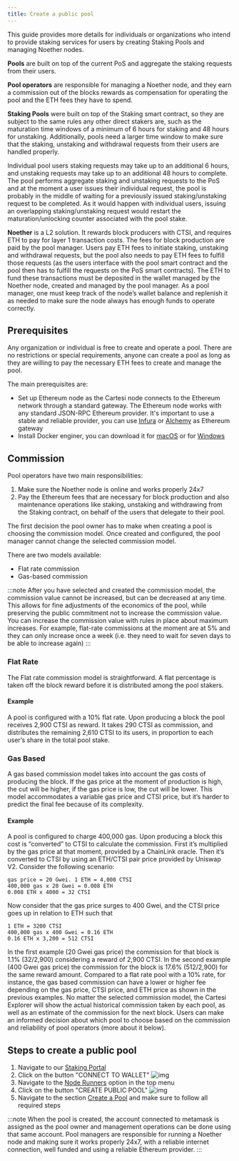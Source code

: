```yaml
---
title: Create a public pool
---
```


This guide provides more details for individuals or organizations who intend to provide staking services for users by creating Staking Pools and managing Noether nodes.

**Pools** are built on top of the current PoS and aggregate the staking requests from their users.

**Pool operators** are responsible for managing a Noether node, and they earn a commission out of the blocks rewards as compensation for operating the pool and the ETH fees they have to spend.

**Staking Pools** were built on top of the Staking smart contract, so they are subject to the same rules any other direct stakers are, such as the maturation time windows of a minimum of 6 hours for staking and 48 hours for unstaking. Additionally, pools need a larger time window to make sure that the staking, unstaking and withdrawal requests from their users are handled properly.

Individual pool users staking requests may take up to an additional 6 hours, and unstaking requests may take up to an additional 48 hours to complete. The pool performs aggregate staking and unstaking requests to the PoS and at the moment a user issues their individual request, the pool is probably in the middle of waiting for a previously issued staking/unstaking request to be completed. As it would happen with individual users, issuing an overlapping staking/unstaking request would restart the maturation/unlocking counter associated with the pool stake.

**Noether** is a L2 solution. It rewards block producers with CTSI, and requires ETH to pay for layer 1 transaction costs. The fees for block production are paid by the pool manager. Users pay ETH fees to initiate staking, unstaking and withdrawal requests, but the pool also needs to pay ETH fees to fulfill those requests (as the users interface with the pool smart contract and the pool then has to fulfill the requests on the PoS smart contracts).
The ETH to fund these transactions must be deposited in the wallet managed by the Noether node, created and managed by the pool manager. As a pool manager, one must keep track of the node’s wallet balance and replenish it as needed to make sure the node always has enough funds to operate correctly.

## Prerequisites

Any organization or individual is free to create and operate a pool. There are no restrictions or special requirements, anyone can create a pool as long as they are willing to pay the necessary ETH fees to create and manage the pool.

The main prerequisites are:

- Set up Ethereum node as the Cartesi node connects to the Ethereum network through a standard gateway. The Ethereum node works with any standard JSON-RPC Ethereum provider. It's important to use a stable and reliable provider, you can use [Infura](https://infura.io/) or [Alchemy](https://www.alchemy.com/) as Ethereum gateway
- Install Docker enginer, you can download it for [macOS](https://docs.docker.com/desktop/mac/install/) or for [Windows](https://docs.docker.com/desktop/windows/install/)

## Commission

Pool operators have two main responsibilities:

1. Make sure the Noether node is online and works properly 24x7
2. Pay the Ethereum fees that are necessary for block production and also maintenance operations like staking, unstaking and withdrawing from the Staking contract, on behalf of the users that delegate to their pool.

The first decision the pool owner has to make when creating a pool is choosing the commission model. Once created and configured, the pool manager cannot change the selected commission model.

There are two models available:

- Flat rate commission
- Gas-based commission

:::note
After you have selected and created the commission model, the commission value cannot be increased, but can be decreased at any time. This allows for fine adjustments of the economics of the pool, while preserving the public commitment not to increase the commission value.
You can increase the commission value with rules in place about maximum increases. For example, flat-rate commissions at the moment are at 5% and they can only increase once a week (i.e. they need to wait for seven days to be able to increase again)
:::

### Flat Rate

The Flat rate commission model is straightforward. A flat percentage is taken off the block reward before it is distributed among the pool stakers.

#### Example

A pool is configured with a 10% flat rate. Upon producing a block the pool receives 2,900 CTSI as reward. It takes 290 CTSI as commission, and distributes the remaining 2,610 CTSI to its users, in proportion to each user’s share in the total pool stake.

### Gas Based

A gas based commission model takes into account the gas costs of producing the block. If the gas price at the moment of production is high, the cut will be higher, if the gas price is low, the cut will be lower. This model accommodates a variable gas price and CTSI price, but it’s harder to predict the final fee because of its complexity.

#### Example

A pool is configured to charge 400,000 gas. Upon producing a block this cost is “converted” to CTSI to calculate the commission. First it’s multiplied by the gas price at that moment, provided by a ChainLink oracle. Then it’s converted to CTSI by using an ETH/CTSI pair price provided by Uniswap V2.
Consider the following scenario:

```
gas price = 20 Gwei. 1 ETH = 4,000 CTSI
400,000 gas x 20 Gwei = 0.008 ETH
0.008 ETH x 4000 = 32 CTSI
```

Now consider that the gas price surges to 400 Gwei, and the CTSI price goes up in relation to ETH such that

```
1 ETH = 3200 CTSI
400,000 gas x 400 Gwei = 0.16 ETH
0.16 ETH x 3,200 = 512 CTSI
```

In the first example (20 Gwei gas price) the commission for that block is 1.1% (32/2,900) considering a reward of 2,900 CTSI. In the second example (400 Gwei gas price) the commission for the block is 17.6% (512/2,900) for the same reward amount. Compared to a flat rate pool with a 10% rate, for instance, the gas based commission can have a lower or higher fee depending on the gas price, CTSI price, and ETH price as shown in the previous examples.
No matter the selected commission model, the Cartesi Explorer will show the actual historical commission taken by each pool, as well as an estimate of the commission for the next block. Users can make an informed decision about which pool to choose based on the commission and reliability of pool operators (more about it below).

## Steps to create a public pool

1. Navigate to our [Staking Portal](https://explorer.cartesi.io/)
2. Click on the button "CONNECT TO WALLET" ![img](./connectwallet.png)
3. Navigate to the [Node Runners](https://explorer.cartesi.io/node-runners) option in the top menu
4. Click on the button "CREATE PUBLIC POOL" ![img](./create-pool.png)
5. Navigate to the section [Create a Pool](https://explorer.cartesi.io/pools/new) and make sure to follow all required steps

:::note
When the pool is created, the account connected to metamask is assigned as the pool owner and management operations can be done using that same account. Pool managers are responsible for running a Noether node and making sure it works properly 24x7, with a reliable internet connection, well funded and using a reliable Ethereum provider.
:::
